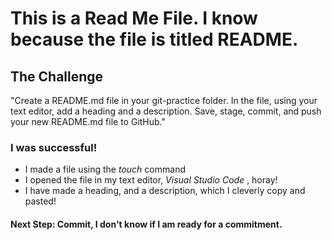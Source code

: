 # This is a Read Me File. I know because the file is titled README.

## The Challenge

"Create a README.md file in your git-practice folder. In the file, using your text editor, add a heading and a description. Save, stage, commit, and push your new README.md file to GitHub."

### I was successful! 

- I made a file using the *touch* command  
- I opened the file in my text editor, *Visual Studio Code* , horay! 
- I have made a heading, and a description, which I cleverly copy and pasted! 

#### Next Step: Commit, **I don't know if I am ready for a commitment**.
